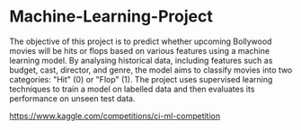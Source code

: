 # Machine-Learning-Project

The objective of this project is to predict whether upcoming Bollywood movies will be hits or flops based on various features using a machine learning model. By analysing historical data, including features such as budget, cast, director, and genre, the model aims to classify movies into two categories: "Hit" (0) or "Flop" (1). The project uses supervised learning techniques to train a model on labelled data and then evaluates its performance on unseen test data.

https://www.kaggle.com/competitions/ci-ml-competition
